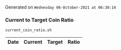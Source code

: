 Generated on `Wednesday 06-October-2021 at 06:30:14`

### Current to Target Coin Ratio
`current_coin_ratio.sh`

Date|Current|Target|Ratio
---|---|---|---
